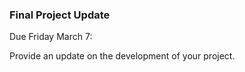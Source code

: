 ### Final Project Update

Due Friday March 7:

Provide an update on the development of your project.
